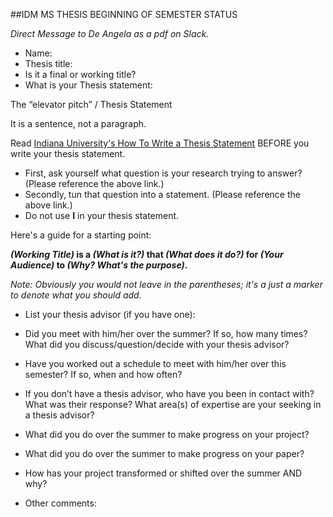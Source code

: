 ##IDM MS THESIS BEGINNING OF SEMESTER STATUS *Direct Message to De Angela as a pdf on Slack.** Name:* Thesis title:* Is it a final or working title?* What is your Thesis statement:The “elevator pitch” / Thesis StatementIt is a sentence, not a paragraph.Read [Indiana University's How To Write a Thesis Statement](http://www.indiana.edu/~wts/pamphlets/thesis_statement.shtml) BEFORE you write your thesis statement.* First, ask yourself what question is your research trying to answer? (Please reference the above link.)* Secondly, tun that question into a statement. (Please reference the above link.)* Do not use **I** in your thesis statement.Here's a guide for a starting point: ***(Working Title)* is a *(What is it?)* that *(What does it do?)* for *(Your Audience)* to *(Why? What's the purpose)*.** *Note: Obviously you would not leave in the parentheses; it's a just a marker to denote what you should add.** List your thesis advisor (if you have one):* Did you meet with him/her over the summer? If so, how many times? What did you discuss/question/decide with your thesis advisor?* Have you worked out a schedule to meet with him/her over this semester? If so, when and how often?* If you don’t have a thesis advisor, who have you been in contact with? What was their response? What area(s) of expertise are your seeking in a thesis advisor?* What did you do over the summer to make progress on your project?* What did you do over the summer to make progress on your paper?* How has your project transformed or shifted over the summer AND why?* Other comments: